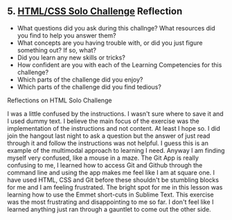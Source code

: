 ## 5. [HTML/CSS Solo Challenge](5_HTML_CSS_solo_challenge/readme.md) Reflection

* What questions did you ask during this challnge? What resources did you find to help you answer them?  
* What concepts are you having trouble with, or did you just figure something out? If so, what?  
* Did you learn any new skills or tricks?
* How confident are you with each of the Learning Competencies for this challenge? 
* Which parts of the challenge did you enjoy?
* Which parts of the challenge did you find tedious?

Reflections on HTML Solo Challenge

I was a little confused by the instructions.  I wasn't sure where to save it and I used dummy text.  I believe the main focus of the exercise was the implementation of the instructions and not content.  At least I hope so.  I did join the hangout last night to ask a question but the answer of just read through it and follow the instructions was not helpful.  I guess this is an example of the multimodal approach to learning I need.  Anyway I am finding myself very confused, like a mouse in a maze. The Git App is really confusing to me, I learned how to access Git and Github through the command line and using the app makes me feel like I am at square one.  I have used HTML, CSS and Git before these shouldn't be stumbling blocks for me and I am feeling frustrated.  The bright spot for me in this lesson was learning how to use the Emmet short-cuts in Sublime Text.  This exercise was the most frustrating and disappointing to me so far.  I don't feel like I learned anything just ran through a gauntlet to come out the other side.